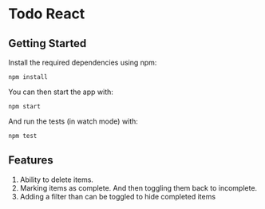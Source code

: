# Todo React

## Getting Started

Install the required dependencies using npm:

```
npm install
```

You can then start the app with:

```
npm start
```

And run the tests (in watch mode) with:

```
npm test
```

## Features

1. Ability to delete items.
2. Marking items as complete. And then toggling them back to incomplete.
3. Adding a filter than can be toggled to hide completed items